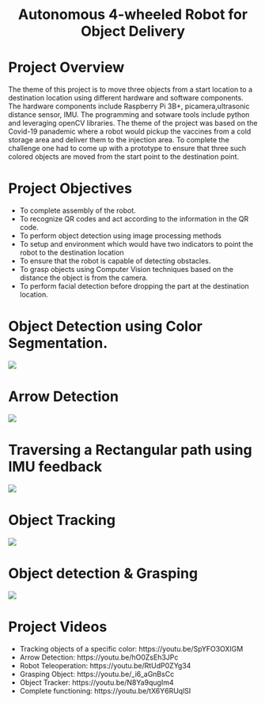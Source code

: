<div align="center">
<h1>Autonomous 4-wheeled Robot for Object Delivery </h1>
</div>

<h1> Project Overview </h1>
The theme of this project is to move three objects from a start location to a destination location using different hardware and software components. The hardware components include Raspberry Pi 3B+, picamera,ultrasonic distance sensor, IMU. The programming and sotware tools include python and leveraging openCV libraries. The theme of the project was based on the Covid-19 panademic where a robot would pickup the vaccines from a cold storage area and deliver them to the injection area. To complete the challenge one had to come up with a prototype to ensure that three such colored objects are moved from the start point to the destination point.

<h1>Project Objectives</h1>
<ul>
  <li>To complete assembly of the robot.
  <li>To recognize QR codes and act according to the information in the QR code.</li>
  <li>To perform object detection using image processing methods</li>
  <li>To setup and environment which would have two indicators to point the robot to the destination location</li>
  <li>To ensure that the robot is capable of detecting obstacles.</li>
  <li>To grasp objects using Computer Vision techniques based on the distance the object is from the camera.</li>
  <li>To perform facial detection before dropping the part at the destination location.</li>
</ul>

<h1>Object Detection using Color Segmentation.</h1>
<img src="https://github.com/jayesh68/Real-Time-Autnomous-Robot/blob/main/color_seg.gif"/>

<h1>Arrow Detection</h1>
<img src="https://github.com/jayesh68/Real-Time-Autnomous-Robot/blob/main/arrow_detect.gif"/>

<h1>Traversing a Rectangular path using IMU feedback</h1>
<img src="https://github.com/jayesh68/Real-Time-Autnomous-Robot/blob/main/imu.gif"/>

<h1>Object Tracking</h1>
<img src="https://github.com/jayesh68/Real-Time-Autnomous-Robot/blob/main/objecttrack.gif"/>

<h1>Object detection & Grasping</h1>
<img src="https://github.com/jayesh68/Real-Time-Autnomous-Robot/blob/main/objectgrasp.gif"/>

<h1>Project Videos</h1>
<ul>
<li>Tracking objects of a specific color: https://youtu.be/SpYFO3OXIGM</li>
<li>Arrow Detection: https://youtu.be/hO0ZsEh3JPc</li>
<li>Robot Teleoperation: https://youtu.be/RtUdP0ZYg34</li>
<li>Grasping Object: https://youtu.be/_i6_aGnBsCc</li>
<li>Object Tracker: https://youtu.be/N8Ya9qugIm4</li>
<li>Complete functioning: https://youtu.be/tX6Y6RUqlSI</li>
</ul>
